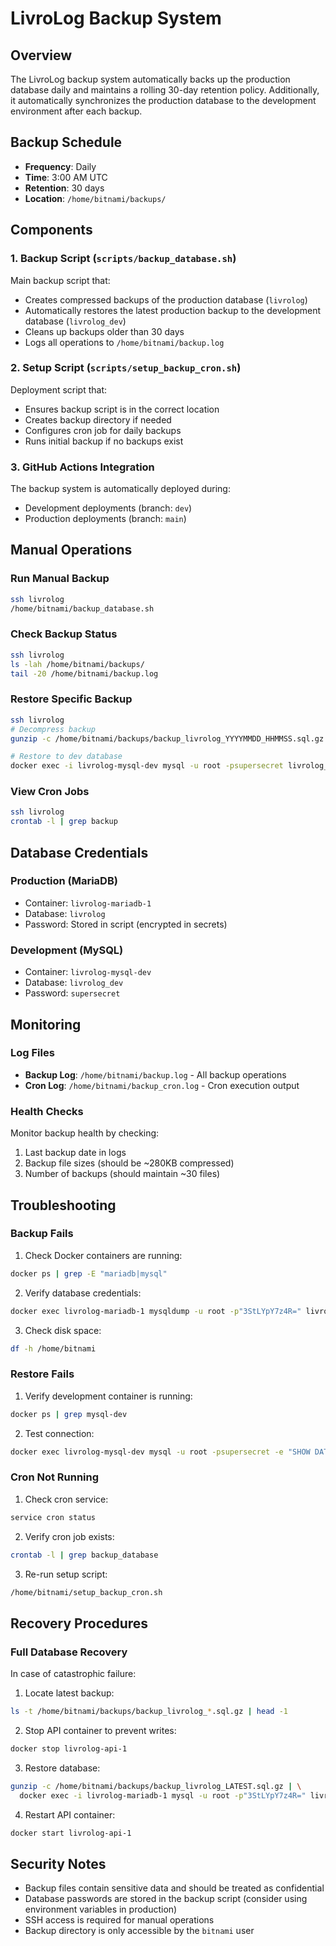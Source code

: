 # LivroLog Backup System

## Overview

The LivroLog backup system automatically backs up the production database daily and maintains a rolling 30-day retention policy. Additionally, it automatically synchronizes the production database to the development environment after each backup.

## Backup Schedule

- **Frequency**: Daily
- **Time**: 3:00 AM UTC
- **Retention**: 30 days
- **Location**: `/home/bitnami/backups/`

## Components

### 1. Backup Script (`scripts/backup_database.sh`)

Main backup script that:
- Creates compressed backups of the production database (`livrolog`)
- Automatically restores the latest production backup to the development database (`livrolog_dev`)
- Cleans up backups older than 30 days
- Logs all operations to `/home/bitnami/backup.log`

### 2. Setup Script (`scripts/setup_backup_cron.sh`)

Deployment script that:
- Ensures backup script is in the correct location
- Creates backup directory if needed
- Configures cron job for daily backups
- Runs initial backup if no backups exist

### 3. GitHub Actions Integration

The backup system is automatically deployed during:
- Development deployments (branch: `dev`)
- Production deployments (branch: `main`)

## Manual Operations

### Run Manual Backup

```bash
ssh livrolog
/home/bitnami/backup_database.sh
```

### Check Backup Status

```bash
ssh livrolog
ls -lah /home/bitnami/backups/
tail -20 /home/bitnami/backup.log
```

### Restore Specific Backup

```bash
ssh livrolog
# Decompress backup
gunzip -c /home/bitnami/backups/backup_livrolog_YYYYMMDD_HHMMSS.sql.gz > /tmp/restore.sql

# Restore to dev database
docker exec -i livrolog-mysql-dev mysql -u root -psupersecret livrolog_dev < /tmp/restore.sql
```

### View Cron Jobs

```bash
ssh livrolog
crontab -l | grep backup
```

## Database Credentials

### Production (MariaDB)
- Container: `livrolog-mariadb-1`
- Database: `livrolog`
- Password: Stored in script (encrypted in secrets)

### Development (MySQL)
- Container: `livrolog-mysql-dev`
- Database: `livrolog_dev`
- Password: `supersecret`

## Monitoring

### Log Files
- **Backup Log**: `/home/bitnami/backup.log` - All backup operations
- **Cron Log**: `/home/bitnami/backup_cron.log` - Cron execution output

### Health Checks
Monitor backup health by checking:
1. Last backup date in logs
2. Backup file sizes (should be ~280KB compressed)
3. Number of backups (should maintain ~30 files)

## Troubleshooting

### Backup Fails

1. Check Docker containers are running:
```bash
docker ps | grep -E "mariadb|mysql"
```

2. Verify database credentials:
```bash
docker exec livrolog-mariadb-1 mysqldump -u root -p"3StLYpY7z4R=" livrolog > /dev/null && echo "OK"
```

3. Check disk space:
```bash
df -h /home/bitnami
```

### Restore Fails

1. Verify development container is running:
```bash
docker ps | grep mysql-dev
```

2. Test connection:
```bash
docker exec livrolog-mysql-dev mysql -u root -psupersecret -e "SHOW DATABASES;"
```

### Cron Not Running

1. Check cron service:
```bash
service cron status
```

2. Verify cron job exists:
```bash
crontab -l | grep backup_database
```

3. Re-run setup script:
```bash
/home/bitnami/setup_backup_cron.sh
```

## Recovery Procedures

### Full Database Recovery

In case of catastrophic failure:

1. Locate latest backup:
```bash
ls -t /home/bitnami/backups/backup_livrolog_*.sql.gz | head -1
```

2. Stop API container to prevent writes:
```bash
docker stop livrolog-api-1
```

3. Restore database:
```bash
gunzip -c /home/bitnami/backups/backup_livrolog_LATEST.sql.gz | \
  docker exec -i livrolog-mariadb-1 mysql -u root -p"3StLYpY7z4R=" livrolog
```

4. Restart API container:
```bash
docker start livrolog-api-1
```

## Security Notes

- Backup files contain sensitive data and should be treated as confidential
- Database passwords are stored in the backup script (consider using environment variables in production)
- SSH access is required for manual operations
- Backup directory is only accessible by the `bitnami` user